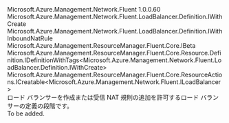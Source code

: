 <Type Name="IWithCreateAndInboundNatRule" FullName="Microsoft.Azure.Management.Network.Fluent.LoadBalancer.Definition.IWithCreateAndInboundNatRule">
  <TypeSignature Language="C#" Value="public interface IWithCreateAndInboundNatRule : Microsoft.Azure.Management.Network.Fluent.LoadBalancer.Definition.IWithCreate, Microsoft.Azure.Management.Network.Fluent.LoadBalancer.Definition.IWithInboundNatRule, Microsoft.Azure.Management.ResourceManager.Fluent.Core.IBeta, Microsoft.Azure.Management.ResourceManager.Fluent.Core.Resource.Definition.IDefinitionWithTags&lt;Microsoft.Azure.Management.Network.Fluent.LoadBalancer.Definition.IWithCreate&gt;, Microsoft.Azure.Management.ResourceManager.Fluent.Core.ResourceActions.ICreatable&lt;Microsoft.Azure.Management.Network.Fluent.ILoadBalancer&gt;" />
  <TypeSignature Language="ILAsm" Value=".class public interface auto ansi abstract IWithCreateAndInboundNatRule implements class Microsoft.Azure.Management.Network.Fluent.LoadBalancer.Definition.IWithBackend, class Microsoft.Azure.Management.Network.Fluent.LoadBalancer.Definition.IWithCreate, class Microsoft.Azure.Management.Network.Fluent.LoadBalancer.Definition.IWithFrontend, class Microsoft.Azure.Management.Network.Fluent.LoadBalancer.Definition.IWithInboundNatRule, class Microsoft.Azure.Management.Network.Fluent.LoadBalancer.Definition.IWithPrivateFrontend, class Microsoft.Azure.Management.Network.Fluent.LoadBalancer.Definition.IWithProbe, class Microsoft.Azure.Management.Network.Fluent.LoadBalancer.Definition.IWithPublicFrontend, class Microsoft.Azure.Management.Network.Fluent.LoadBalancer.Definition.IWithSku, class Microsoft.Azure.Management.ResourceManager.Fluent.Core.IBeta, class Microsoft.Azure.Management.ResourceManager.Fluent.Core.Resource.Definition.IDefinitionWithTags`1&lt;class Microsoft.Azure.Management.Network.Fluent.LoadBalancer.Definition.IWithCreate&gt;, class Microsoft.Azure.Management.ResourceManager.Fluent.Core.ResourceActions.ICreatable`1&lt;class Microsoft.Azure.Management.Network.Fluent.ILoadBalancer&gt;, class Microsoft.Azure.Management.ResourceManager.Fluent.Core.ResourceActions.IIndexable" />
  <TypeSignature Language="DocId" Value="T:Microsoft.Azure.Management.Network.Fluent.LoadBalancer.Definition.IWithCreateAndInboundNatRule" />
  <TypeSignature Language="VB.NET" Value="Public Interface IWithCreateAndInboundNatRule&#xA;Implements IBeta, ICreatable(Of ILoadBalancer), IDefinitionWithTags(Of IWithCreate), IWithCreate, IWithInboundNatRule" />
  <TypeSignature Language="F#" Value="type IWithCreateAndInboundNatRule = interface&#xA;    interface IWithCreate&#xA;    interface ICreatable&lt;ILoadBalancer&gt;&#xA;    interface IIndexable&#xA;    interface IDefinitionWithTags&lt;IWithCreate&gt;&#xA;    interface IWithBackend&#xA;    interface IWithFrontend&#xA;    interface IWithPublicFrontend&#xA;    interface IWithPrivateFrontend&#xA;    interface IWithProbe&#xA;    interface IWithSku&#xA;    interface IBeta&#xA;    interface IWithInboundNatRule" />
  <AssemblyInfo>
    <AssemblyName>Microsoft.Azure.Management.Network.Fluent</AssemblyName>
    <AssemblyVersion>1.0.0.60</AssemblyVersion>
  </AssemblyInfo>
  <Interfaces>
    <Interface>
      <InterfaceName>Microsoft.Azure.Management.Network.Fluent.LoadBalancer.Definition.IWithCreate</InterfaceName>
    </Interface>
    <Interface>
      <InterfaceName>Microsoft.Azure.Management.Network.Fluent.LoadBalancer.Definition.IWithInboundNatRule</InterfaceName>
    </Interface>
    <Interface>
      <InterfaceName>Microsoft.Azure.Management.ResourceManager.Fluent.Core.IBeta</InterfaceName>
    </Interface>
    <Interface>
      <InterfaceName>Microsoft.Azure.Management.ResourceManager.Fluent.Core.Resource.Definition.IDefinitionWithTags&lt;Microsoft.Azure.Management.Network.Fluent.LoadBalancer.Definition.IWithCreate&gt;</InterfaceName>
    </Interface>
    <Interface>
      <InterfaceName>Microsoft.Azure.Management.ResourceManager.Fluent.Core.ResourceActions.ICreatable&lt;Microsoft.Azure.Management.Network.Fluent.ILoadBalancer&gt;</InterfaceName>
    </Interface>
  </Interfaces>
  <Docs>
    <summary>
            ロード バランサーを作成または受信 NAT 規則の追加を許可するロード バランサーの定義の段階です。
            </summary>
    <remarks>To be added.</remarks>
  </Docs>
  <Members />
</Type>